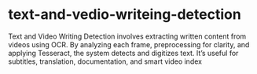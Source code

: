 # text-and-vedio-writeing-detection
Text and Video Writing Detection involves extracting written content from videos using OCR. By analyzing each frame, preprocessing for clarity, and applying Tesseract, the system detects and digitizes text. It’s useful for subtitles, translation, documentation, and smart video index
